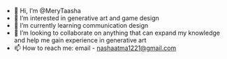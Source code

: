 - 👋 Hi, I’m @MeryTaasha
- 👀 I’m interested in generative art and game design
- 🌱 I’m currently learning communication design
- 💞️ I’m looking to collaborate on anything that can expand my knowledge and help me gain experience in generative art
- 📫 How to reach me: email - nashaatma1221@gmail.com

<!---
MeryTaasha/MeryTaasha is a ✨ special ✨ repository because its `README.md` (this file) appears on your GitHub profile.
You can click the Preview link to take a look at your changes.
--->

